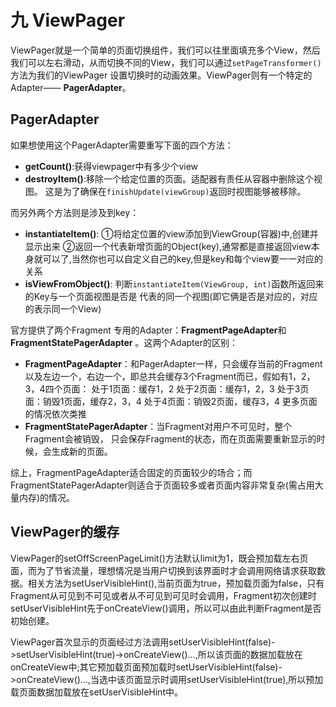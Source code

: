 # 九 ViewPager

ViewPager就是一个简单的页面切换组件，我们可以往里面填充多个View，然后我们可以左右滑动，从而切换不同的View，我们可以通过`setPageTransformer()`方法为我们的ViewPager 设置切换时的动画效果。ViewPager则有一个特定的Adapter—— **PagerAdapter**。

## PagerAdapter

如果想使用这个PagerAdapter需要重写下面的四个方法：

- **getCount()**:获得viewpager中有多少个view
- **destroyItem()**:移除一个给定位置的页面。适配器有责任从容器中删除这个视图。 这是为了确保在`finishUpdate(viewGroup)`返回时视图能够被移除。

而另外两个方法则是涉及到key：

- **instantiateItem()**: ①将给定位置的view添加到ViewGroup(容器)中,创建并显示出来 ②返回一个代表新增页面的Object(key),通常都是直接返回view本身就可以了,当然你也可以自定义自己的key,但是key和每个view要一一对应的关系
- **isViewFromObject()**: 判断`instantiateItem(ViewGroup, int)`函数所返回来的Key与一个页面视图是否是 代表的同一个视图(即它俩是否是对应的，对应的表示同一个View)

官方提供了两个Fragment 专用的Adapter：**FragmentPageAdapter**和**FragmentStatePagerAdapter** 。这两个Adapter的区别：

- **FragmentPageAdapter**：和PagerAdapter一样，只会缓存当前的Fragment以及左边一个，右边一个，即总共会缓存3个Fragment而已，假如有1，2，3，4四个页面：
  处于1页面：缓存1，2
  处于2页面：缓存1，2，3
  处于3页面：销毁1页面，缓存2，3，4
  处于4页面：销毁2页面，缓存3，4
  更多页面的情况依次类推
- **FragmentStatePagerAdapter**：当Fragment对用户不可见时，整个Fragment会被销毁， 只会保存Fragment的状态，而在页面需要重新显示的时候，会生成新的页面。

综上，FragmentPageAdapter适合固定的页面较少的场合；而FragmentStatePagerAdapter则适合于页面较多或者页面内容非常复杂(需占用大量内存)的情况。

## ViewPager的缓存

ViewPager的setOffScreenPageLimit()方法默认limit为1，既会预加载左右页面，而为了节省流量，理想情况是当用户切换到该界面时才会调用网络请求获取数据。相关方法为setUserVisibleHint(),当前页面为true，预加载页面为false，只有Fragment从可见到不可见或者从不可见到可见时会调用，Fragment初次创建时setUserVisibleHint先于onCreateView()调用，所以可以由此判断Fragment是否初始创建。

ViewPager首次显示的页面经过方法调用setUserVisibleHint(false)->setUserVisibleHint(true)->onCreateView()...,所以该页面的数据加载放在onCreateView中;其它预加载页面预加载时setUserVisibleHint(false)->onCreateView()...,当选中该页面显示时调用setUserVisibleHint(true),所以预加载页面数据加载放在setUserVisibleHint中。